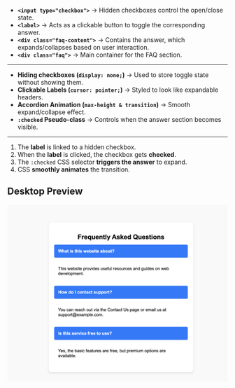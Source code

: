 
- **`<input type="checkbox">`** → Hidden checkboxes control the open/close state.
- **`<label>`** → Acts as a clickable button to toggle the corresponding answer.
- **`<div class="faq-content">`** → Contains the answer, which expands/collapses based on user interaction.
- **`<div class="faq">`** → Main container for the FAQ section.

---


- **Hiding checkboxes (`display: none;`)** → Used to store toggle state without showing them.
- **Clickable Labels (`cursor: pointer;`)** → Styled to look like expandable headers.
- **Accordion Animation (`max-height & transition`)** → Smooth expand/collapse effect.
- **`:checked` Pseudo-class** → Controls when the answer section becomes visible.

---


1. The **label** is linked to a hidden checkbox.
2. When the **label** is clicked, the checkbox gets **checked**.
3. The `:checked` CSS selector **triggers the answer** to expand.
4. CSS **smoothly animates** the transition.


## Desktop Preview
![Portfolio Website Preview](assets/desktop-view.png)
